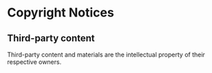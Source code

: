 # Copyright Notices

## Third-party content
Third-party content and materials are the intellectual property of their respective owners.
